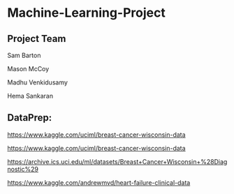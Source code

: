 # Machine-Learning-Project

## Project Team

  Sam Barton
  
  Mason McCoy
  
  Madhu Venkidusamy
  
  Hema Sankaran
  
  ## DataPrep:
  
  https://www.kaggle.com/uciml/breast-cancer-wisconsin-data
  
  https://www.kaggle.com/uciml/breast-cancer-wisconsin-data
  
  https://archive.ics.uci.edu/ml/datasets/Breast+Cancer+Wisconsin+%28Diagnostic%29
  
  https://www.kaggle.com/andrewmvd/heart-failure-clinical-data
  


 
  
  
  
